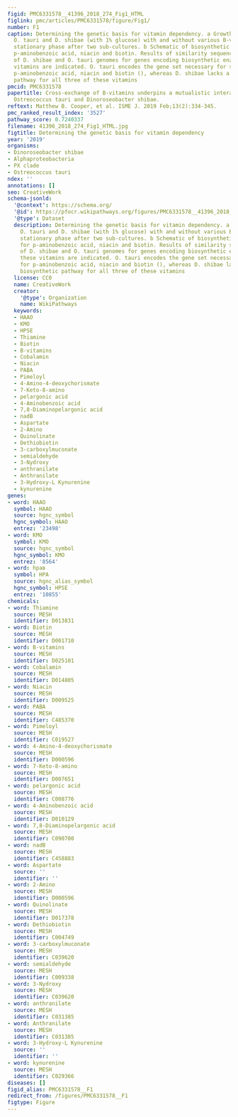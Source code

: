 ```yaml
---
figid: PMC6331578__41396_2018_274_Fig1_HTML
figlink: pmc/articles/PMC6331578/figure/Fig1/
number: F1
caption: Determining the genetic basis for vitamin dependency. a Growth of axenic
  O. tauri and D. shibae (with 1% glucose) with and without various B-vitamins at
  stationary phase after two sub-cultures. b Schematic of biosynthetic pathways for
  p-aminobenzoic acid, niacin and biotin. Results of similarity sequence searches
  of D. shibae and O. tauri genomes for genes encoding biosynthetic enzymes for these
  vitamins are indicated. O. tauri encodes the gene set necessary for synthesis for
  p-aminobenzoic acid, niacin and biotin (), whereas D. shibae lacks a complete biosynthetic
  pathway for all three of these vitamins
pmcid: PMC6331578
papertitle: Cross-exchange of B-vitamins underpins a mutualistic interaction between
  Ostreococcus tauri and Dinoroseobacter shibae.
reftext: Matthew B. Cooper, et al. ISME J. 2019 Feb;13(2):334-345.
pmc_ranked_result_index: '3527'
pathway_score: 0.7240337
filename: 41396_2018_274_Fig1_HTML.jpg
figtitle: Determining the genetic basis for vitamin dependency
year: '2019'
organisms:
- Dinoroseobacter shibae
- Alphaproteobacteria
- PX clade
- Ostreococcus tauri
ndex: ''
annotations: []
seo: CreativeWork
schema-jsonld:
  '@context': https://schema.org/
  '@id': https://pfocr.wikipathways.org/figures/PMC6331578__41396_2018_274_Fig1_HTML.html
  '@type': Dataset
  description: Determining the genetic basis for vitamin dependency. a Growth of axenic
    O. tauri and D. shibae (with 1% glucose) with and without various B-vitamins at
    stationary phase after two sub-cultures. b Schematic of biosynthetic pathways
    for p-aminobenzoic acid, niacin and biotin. Results of similarity sequence searches
    of D. shibae and O. tauri genomes for genes encoding biosynthetic enzymes for
    these vitamins are indicated. O. tauri encodes the gene set necessary for synthesis
    for p-aminobenzoic acid, niacin and biotin (), whereas D. shibae lacks a complete
    biosynthetic pathway for all three of these vitamins
  license: CC0
  name: CreativeWork
  creator:
    '@type': Organization
    name: WikiPathways
  keywords:
  - HAAO
  - KMO
  - HPSE
  - Thiamine
  - Biotin
  - B-vitamins
  - Cobalamin
  - Niacin
  - PABA
  - Pimeloyl
  - 4-Amino-4-deoxychorismate
  - 7-Keto-8-amino
  - pelargonic acid
  - 4-Aminobenzoic acid
  - 7,8-Diaminopelargonic acid
  - nadB
  - Aspartate
  - 2-Amino
  - Quinolinate
  - Dethiobiotin
  - 3-carboxylmuconate
  - semialdehyde
  - 3-Nydroxy
  - anthranilate
  - Anthranilate
  - 3-Hydroxy-L Kynurenine
  - kynurenine
genes:
- word: НААО
  symbol: HAAO
  source: hgnc_symbol
  hgnc_symbol: HAAO
  entrez: '23498'
- word: KMO
  symbol: KMO
  source: hgnc_symbol
  hgnc_symbol: KMO
  entrez: '8564'
- word: hрав
  symbol: HPA
  source: hgnc_alias_symbol
  hgnc_symbol: HPSE
  entrez: '10855'
chemicals:
- word: Thiamine
  source: MESH
  identifier: D013831
- word: Biotin
  source: MESH
  identifier: D001710
- word: B-vitamins
  source: MESH
  identifier: D025101
- word: Cobalamin
  source: MESH
  identifier: D014805
- word: Niacin
  source: MESH
  identifier: D009525
- word: PABA
  source: MESH
  identifier: C485370
- word: Pimeloyl
  source: MESH
  identifier: C019527
- word: 4-Amino-4-deoxychorismate
  source: MESH
  identifier: D000596
- word: 7-Keto-8-amino
  source: MESH
  identifier: D007651
- word: pelargonic acid
  source: MESH
  identifier: C008776
- word: 4-Aminobenzoic acid
  source: MESH
  identifier: D010129
- word: 7,8-Diaminopelargonic acid
  source: MESH
  identifier: C090700
- word: nadB
  source: MESH
  identifier: C458883
- word: Aspartate
  source: ''
  identifier: ''
- word: 2-Amino
  source: MESH
  identifier: D000596
- word: Quinolinate
  source: MESH
  identifier: D017378
- word: Dethiobiotin
  source: MESH
  identifier: C004749
- word: 3-carboxylmuconate
  source: MESH
  identifier: C039620
- word: semialdehyde
  source: MESH
  identifier: C009338
- word: 3-Nydroxy
  source: MESH
  identifier: C039620
- word: anthranilate
  source: MESH
  identifier: C031385
- word: Anthranilate
  source: MESH
  identifier: C031385
- word: 3-Hydroxy-L Kynurenine
  source: ''
  identifier: ''
- word: kynurenine
  source: MESH
  identifier: C029366
diseases: []
figid_alias: PMC6331578__F1
redirect_from: /figures/PMC6331578__F1
figtype: Figure
---
```

